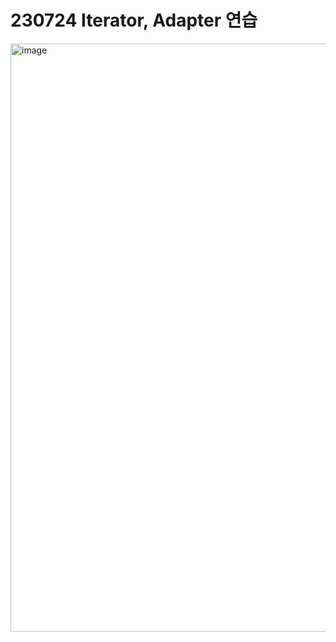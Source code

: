# 230724 Iterator, Adapter 연습

<img width="941" alt="image" src="https://github.com/suzieep/TIL/assets/61377122/1a7b2ad3-61cc-42b1-b62f-ca2db84674a4">

